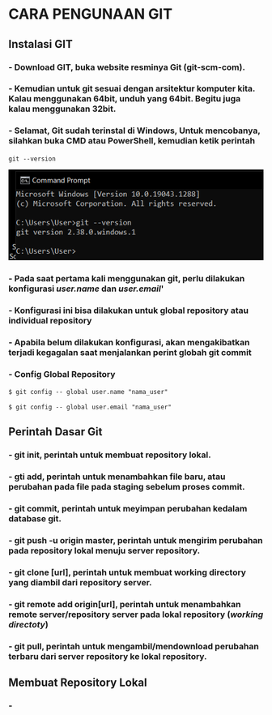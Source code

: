 # CARA PENGUNAAN GIT

 ## Instalasi GIT

### - Download GIT, buka website resminya Git (git-scm-com). 
### - Kemudian untuk git sesuai dengan arsitektur komputer kita. Kalau menggunakan 64bit, unduh yang 64bit. Begitu juga kalau menggunakan 32bit.
### - Selamat, Git sudah terinstal di Windows, Untuk mencobanya, silahkan buka CMD atau PowerShell, kemudian ketik perintah
```
git --version
```
![Gambar1](gambar/git1.png)

### - Pada saat pertama kali menggunakan git, perlu dilakukan konfigurasi *user.name* dan *user.email*'
### - Konfigurasi ini bisa dilakukan untuk global repository atau individual repository
### - Apabila belum dilakukan konfigurasi, akan mengakibatkan terjadi kegagalan saat menjalankan perint globah git commit


### - Config Global Repository
```
$ git config -- global user.name "nama_user"
```
```
$ git config -- global user.email "nama_user"
```

## Perintah Dasar Git


### - git init, perintah untuk membuat repository lokal.
### - gti add, perintah untuk menambahkan file baru, atau perubahan pada file pada staging sebelum proses commit.
### - git commit, perintah untuk meyimpan perubahan kedalam database git.
### - git push -u origin master, perintah untuk mengirim perubahan pada repository lokal menuju server repository.
### - git clone [url], perintah untuk membuat working directory yang diambil dari repository server.
### - git remote add origin[url], perintah untuk menambahkan remote server/repository server pada lokal repository (*working directoty*)
### - git pull, perintah untuk mengambil/mendownload perubahan terbaru dari server repository ke lokal repository.

## Membuat Repository Lokal

### - 
